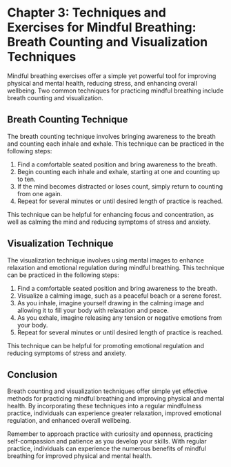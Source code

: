 Chapter 3: Techniques and Exercises for Mindful Breathing: Breath Counting and Visualization Techniques
=======================================================================================================

Mindful breathing exercises offer a simple yet powerful tool for improving physical and mental health, reducing stress, and enhancing overall wellbeing. Two common techniques for practicing mindful breathing include breath counting and visualization.

Breath Counting Technique
-------------------------

The breath counting technique involves bringing awareness to the breath and counting each inhale and exhale. This technique can be practiced in the following steps:

1. Find a comfortable seated position and bring awareness to the breath.
2. Begin counting each inhale and exhale, starting at one and counting up to ten.
3. If the mind becomes distracted or loses count, simply return to counting from one again.
4. Repeat for several minutes or until desired length of practice is reached.

This technique can be helpful for enhancing focus and concentration, as well as calming the mind and reducing symptoms of stress and anxiety.

Visualization Technique
-----------------------

The visualization technique involves using mental images to enhance relaxation and emotional regulation during mindful breathing. This technique can be practiced in the following steps:

1. Find a comfortable seated position and bring awareness to the breath.
2. Visualize a calming image, such as a peaceful beach or a serene forest.
3. As you inhale, imagine yourself drawing in the calming image and allowing it to fill your body with relaxation and peace.
4. As you exhale, imagine releasing any tension or negative emotions from your body.
5. Repeat for several minutes or until desired length of practice is reached.

This technique can be helpful for promoting emotional regulation and reducing symptoms of stress and anxiety.

Conclusion
----------

Breath counting and visualization techniques offer simple yet effective methods for practicing mindful breathing and improving physical and mental health. By incorporating these techniques into a regular mindfulness practice, individuals can experience greater relaxation, improved emotional regulation, and enhanced overall wellbeing.

Remember to approach practice with curiosity and openness, practicing self-compassion and patience as you develop your skills. With regular practice, individuals can experience the numerous benefits of mindful breathing for improved physical and mental health.
